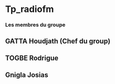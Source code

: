 # Tp_radiofm

### Les membres du groupe 

## GATTA Houdjath  (Chef du group)
## TOGBE Rodrigue 
## Gnigla Josias 

